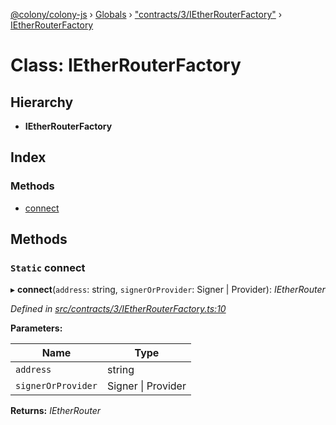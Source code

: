 [@colony/colony-js](../README.md) › [Globals](../globals.md) › ["contracts/3/IEtherRouterFactory"](../modules/_contracts_3_ietherrouterfactory_.md) › [IEtherRouterFactory](_contracts_3_ietherrouterfactory_.ietherrouterfactory.md)

# Class: IEtherRouterFactory

## Hierarchy

* **IEtherRouterFactory**

## Index

### Methods

* [connect](_contracts_3_ietherrouterfactory_.ietherrouterfactory.md#static-connect)

## Methods

### `Static` connect

▸ **connect**(`address`: string, `signerOrProvider`: Signer | Provider): *IEtherRouter*

*Defined in [src/contracts/3/IEtherRouterFactory.ts:10](https://github.com/JoinColony/colonyJS/blob/60b53ae/src/contracts/3/IEtherRouterFactory.ts#L10)*

**Parameters:**

Name | Type |
------ | ------ |
`address` | string |
`signerOrProvider` | Signer &#124; Provider |

**Returns:** *IEtherRouter*
